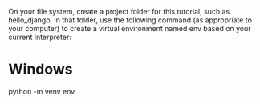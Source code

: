 On your file system, create a project folder for this tutorial, such as hello_django.
In that folder, use the following command (as appropriate to your computer) to create a virtual environment named env based on your current interpreter:
# Windows
python -m venv env
